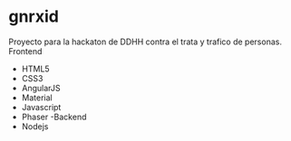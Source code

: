 # gnrxid
Proyecto para la hackaton de DDHH contra el trata y trafico de personas.
Frontend
- HTML5
- CSS3
- AngularJS
- Material
- Javascript
- Phaser
-Backend
- Nodejs
